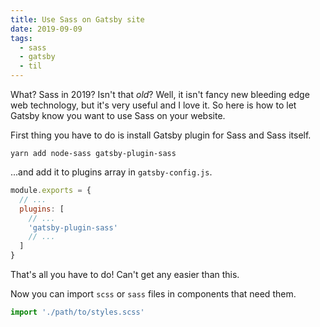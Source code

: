 ```yaml
---
title: Use Sass on Gatsby site
date: 2019-09-09
tags:
  - sass
  - gatsby
  - til
---
```


What? Sass in 2019? Isn't that _old_? Well, it isn't fancy new bleeding edge web technology, but it's very useful and I love it. So here is how to let Gatsby know you want to use Sass on your website.

First thing you have to do is install Gatsby plugin for Sass and Sass itself.

```terminal
yarn add node-sass gatsby-plugin-sass
```

...and add it to plugins array in `gatsby-config.js`.

```js
module.exports = {
  // ...
  plugins: [
    // ...
    'gatsby-plugin-sass'
    // ...
  ]
}
```

That's all you have to do! Can't get any easier than this.

Now you can import `scss` or `sass` files in components that need them.

```js
import './path/to/styles.scss'
```
